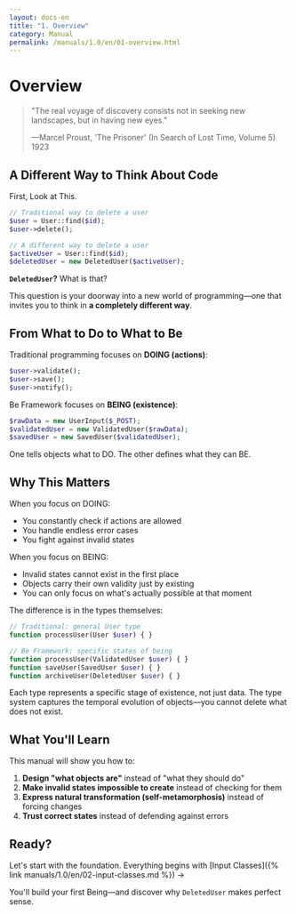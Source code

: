 ```yaml
---
layout: docs-en
title: "1. Overview"
category: Manual
permalink: /manuals/1.0/en/01-overview.html
---
```

# Overview

> "The real voyage of discovery consists not in seeking new landscapes, but in having new eyes."
> 
> —Marcel Proust, 'The Prisoner' (In Search of Lost Time, Volume 5) 1923

## A Different Way to Think About Code

First, Look at This.

```php
// Traditional way to delete a user
$user = User::find($id);
$user->delete();

// A different way to delete a user
$activeUser = User::find($id);
$deletedUser = new DeletedUser($activeUser);
```

**`DeletedUser`?** What is that?

This question is your doorway into a new world of programming—one that invites you to think in **a completely different way**.

## From What to Do to What to Be

Traditional programming focuses on **DOING (actions)**:
```php
$user->validate();
$user->save();
$user->notify();
```

Be Framework focuses on **BEING (existence)**:
```php
$rawData = new UserInput($_POST);
$validatedUser = new ValidatedUser($rawData);
$savedUser = new SavedUser($validatedUser);
```

One tells objects what to DO.
The other defines what they can BE.

## Why This Matters

When you focus on DOING:
- You constantly check if actions are allowed
- You handle endless error cases
- You fight against invalid states

When you focus on BEING:
- Invalid states cannot exist in the first place
- Objects carry their own validity just by existing
- You can only focus on what's actually possible at that moment

The difference is in the types themselves:
```php
// Traditional: general User type
function processUser(User $user) { }

// Be Framework: specific states of being
function processUser(ValidatedUser $user) { }
function saveUser(SavedUser $user) { }
function archiveUser(DeletedUser $user) { }
```

Each type represents a specific stage of existence, not just data. The type system captures the temporal evolution of objects—you cannot delete what does not exist.

## What You'll Learn

This manual will show you how to:

1. **Design "what objects are"** instead of "what they should do"
2. **Make invalid states impossible to create** instead of checking for them
3. **Express natural transformation (self-metamorphosis)** instead of forcing changes
4. **Trust correct states** instead of defending against errors

## Ready?

Let's start with the foundation. Everything begins with [Input Classes]({% link manuals/1.0/en/02-input-classes.md %}) →

You'll build your first Being—and discover why `DeletedUser` makes perfect sense.
